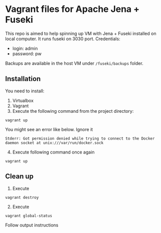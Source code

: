 # Vagrant files for Apache Jena + Fuseki

This repo is aimed to help spinning up VM with Jena + Fuseki installed on local computer. It runs fuseki on 3030 port. 
Credentials:

* login: admin
* password: pw

Backups are available in the host VM under `/fuseki/backups` folder.

## Installation

You need to install:

1. Virtualbox
2. Vagrant
3. Execute the following command from the project directory:
```
vagrant up
```
You might see an error like below. Ignore it
```
Stderr: Got permission denied while trying to connect to the Docker daemon socket at unix:///var/run/docker.sock
```
4. Execute following command once again
```
vagrant up
```

## Clean up

1. Execute
```
vagrant destroy
```
2. Execute 
```
vagrant global-status
```
Follow output instructions